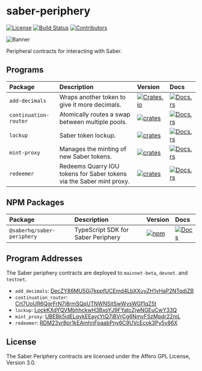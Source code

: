 # saber-periphery

[![License](https://img.shields.io/badge/license-AGPL%203.0-blue)](https://github.com/saber-hq/saber-periphery/blob/master/LICENSE)
[![Build Status](https://img.shields.io/github/workflow/status/saber-hq/saber-periphery/E2E/master)](https://github.com/saber-hq/saber-periphery/actions/workflows/programs-e2e.yml?query=branch%3Amaster)
[![Contributors](https://img.shields.io/github/contributors/saber-hq/saber-periphery)](https://github.com/saber-hq/saber-periphery/graphs/contributors)

![Banner](/images/banner.jpg)

Peripheral contracts for interacting with Saber.

## Programs

| Package               | Description                                                          | Version                                                                                                        | Docs                                                                                             |
| :-------------------- | :------------------------------------------------------------------- | :------------------------------------------------------------------------------------------------------------- | :----------------------------------------------------------------------------------------------- |
| `add-decimals`        | Wraps another token to give it more decimals.                        | [![Crates.io](https://img.shields.io/crates/v/add-decimals)](https://crates.io/crates/add-decimals)            | [![Docs.rs](https://docs.rs/add-decimals/badge.svg)](https://docs.rs/add-decimals)               |
| `continuation-router` | Atomically routes a swap between multiple pools.                     | [![crates](https://img.shields.io/crates/v/continuation-router)](https://crates.io/crates/continuation-router) | [![Docs.rs](https://docs.rs/continuation-router/badge.svg)](https://docs.rs/continuation-router) |
| `lockup`              | Saber token lockup.                                                  | [![crates](https://img.shields.io/crates/v/lockup)](https://crates.io/crates/lockup)                           | [![Docs.rs](https://docs.rs/lockup/badge.svg)](https://docs.rs/lockup)                           |
| `mint-proxy`          | Manages the minting of new Saber tokens.                             | [![crates](https://img.shields.io/crates/v/mint-proxy)](https://crates.io/crates/mint-proxy)                   | [![Docs.rs](https://docs.rs/mint-proxy/badge.svg)](https://docs.rs/mint-proxy)                   |
| `redeemer`            | Redeems Quarry IOU tokens for Saber tokens via the Saber mint proxy. | [![crates](https://img.shields.io/crates/v/redeemer)](https://crates.io/crates/redeemer)                       | [![Docs.rs](https://docs.rs/redeemer/badge.svg)](https://docs.rs/redeemer)                       |

## NPM Packages

| Package                    | Description                        | Version                                                                                                                     | Docs                                                                                        |
| :------------------------- | :--------------------------------- | :-------------------------------------------------------------------------------------------------------------------------- | :------------------------------------------------------------------------------------------ |
| `@saberhq/saber-periphery` | TypeScript SDK for Saber Periphery | [![npm](https://img.shields.io/npm/v/@saberhq/saber-periphery.svg)](https://www.npmjs.com/package/@saberhq/saber-periphery) | [![Docs](https://img.shields.io/badge/docs-typedoc-blue)](https://docs.saber.so/periphery/) |

## Program Addresses

The Saber periphery contracts are deployed to `mainnet-beta`, `devnet`. and `testnet`.

- `add_decimals`: [DecZY86MU5Gj7kppfUCEmd4LbXXuyZH1yHaP2NTqdiZB](https://explorer.solana.com/address/DecZY86MU5Gj7kppfUCEmd4LbXXuyZH1yHaP2NTqdiZB)
- `continuation_router`: [Crt7UoUR6QgrFrN7j8rmSQpUTNWNSitSwWvsWGf1qZ5t](https://explorer.solana.com/address/Crt7UoUR6QgrFrN7j8rmSQpUTNWNSitSwWvsWGf1qZ5t)
- `lockup`: [LockKXdYQVMbhhckwH3BxoYJ9FYatcZjwNGEuCwY33Q](https://explorer.solana.com/address/LockKXdYQVMbhhckwH3BxoYJ9FYatcZjwNGEuCwY33Q)
- `mint_proxy`: [UBEBk5idELqykEEaycYtQ7iBVrCg6NmvFSzMpdr22mL](https://explorer.solana.com/address/UBEBk5idELqykEEaycYtQ7iBVrCg6NmvFSzMpdr22mL)
- `redeemer`: [RDM23yr8pr1kEAmhnFpaabPny6C9UVcEcok3Py5v86X](https://explorer.solana.com/address/RDM23yr8pr1kEAmhnFpaabPny6C9UVcEcok3Py5v86X)

## License

The Saber Periphery contracts are licensed under the Affero GPL License, Version 3.0.
